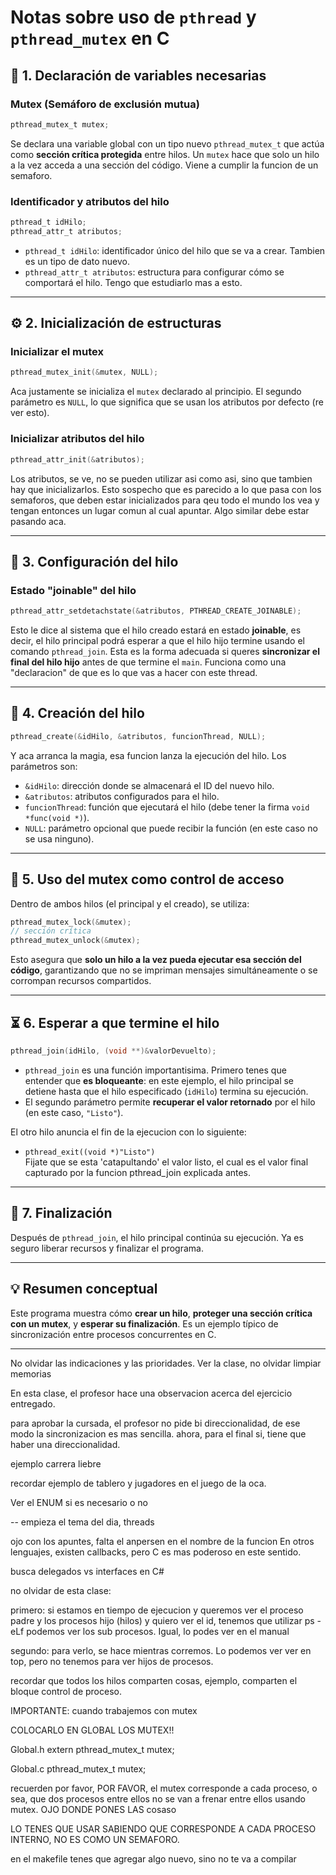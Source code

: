 # Notas sobre uso de `pthread` y `pthread_mutex` en C

## 🧵 1. Declaración de variables necesarias

### Mutex (Semáforo de exclusión mutua)

```c
pthread_mutex_t mutex;
```

Se declara una variable global con un tipo nuevo `pthread_mutex_t` que actúa como **sección crítica protegida** entre hilos. Un `mutex` hace que solo un hilo a la vez acceda a una sección del código. Viene a cumplir la funcion de un semaforo.

### Identificador y atributos del hilo

```c
pthread_t idHilo;
pthread_attr_t atributos;
```

* `pthread_t idHilo`: identificador único del hilo que se va a crear. Tambien es un tipo de dato nuevo.
* `pthread_attr_t atributos`: estructura para configurar cómo se comportará el hilo. Tengo que estudiarlo mas a esto.

---

## ⚙️ 2. Inicialización de estructuras

### Inicializar el mutex

```c
pthread_mutex_init(&mutex, NULL);
```

Aca justamente se inicializa el `mutex` declarado al principio. El segundo parámetro es `NULL`, lo que significa que se usan los atributos por defecto (re ver esto).

### Inicializar atributos del hilo

```c
pthread_attr_init(&atributos);
```

Los atributos, se ve, no se pueden utilizar asi como asi, sino que tambien hay que inicializarlos. Esto sospecho que es parecido a lo que pasa con los semaforos, que deben estar inicializados para qeu todo el mundo los vea y tengan entonces un lugar comun al cual apuntar. Algo similar debe estar pasando aca.

---

## 🔧 3. Configuración del hilo

### Estado "joinable" del hilo

```c
pthread_attr_setdetachstate(&atributos, PTHREAD_CREATE_JOINABLE);
```

Esto le dice al sistema que el hilo creado estará en estado **joinable**, es decir, el hilo principal podrá esperar a que el hilo hijo termine usando el comando `pthread_join`. Esta es la forma adecuada si queres **sincronizar el final del hilo hijo** antes de que termine el `main`.
Funciona como una "declaracion" de que es lo que vas a hacer con este thread.

---

## 🚀 4. Creación del hilo

```c
pthread_create(&idHilo, &atributos, funcionThread, NULL);
```

Y aca arranca la magia, esa funcion lanza la ejecución del hilo. Los parámetros son:

* `&idHilo`: dirección donde se almacenará el ID del nuevo hilo.
* `&atributos`: atributos configurados para el hilo.
* `funcionThread`: función que ejecutará el hilo (debe tener la firma `void *func(void *)`).
* `NULL`: parámetro opcional que puede recibir la función (en este caso no se usa ninguno).

---

## 🔁 5. Uso del mutex como control de acceso

Dentro de ambos hilos (el principal y el creado), se utiliza:

```c
pthread_mutex_lock(&mutex);
// sección crítica
pthread_mutex_unlock(&mutex);
```
Esto asegura que **solo un hilo a la vez pueda ejecutar esa sección del código**, garantizando que no se impriman mensajes simultáneamente o se corrompan recursos compartidos.

---

## ⏳ 6. Esperar a que termine el hilo

```c
pthread_join(idHilo, (void **)&valorDevuelto);
```

* `pthread_join` es una función importantisima. Primero tenes que entender que **es bloqueante**: en este ejemplo, el hilo principal se detiene hasta que el hilo especificado (`idHilo`) termina su ejecución.
* El segundo parámetro permite **recuperar el valor retornado** por el hilo (en este caso, `"Listo"`).

El otro hilo anuncia el fin de la ejecucion con lo siguiente:
* `pthread_exit((void *)"Listo")`  
Fijate que se esta 'catapultando' el valor listo, el cual es el valor final capturado por la funcion pthread_join explicada antes.

---

## 🧹 7. Finalización

Después de `pthread_join`, el hilo principal continúa su ejecución. Ya es seguro liberar recursos y finalizar el programa.

---

## 💡 Resumen conceptual

Este programa muestra cómo **crear un hilo**, **proteger una sección crítica con un mutex**, y **esperar su finalización**. Es un ejemplo típico de sincronización entre procesos concurrentes en C.

---

































No olvidar las indicaciones y las prioridades.
Ver la clase, no olvidar limpiar memorias

En esta clase, el profesor hace una observacion acerca del ejercicio entregado.

para aprobar la cursada, el profesor no pide bi direccionalidad, de ese modo la sincronizacion es mas sencilla. ahora, para el final si, tiene que haber una direccionalidad.

ejemplo carrera liebre

recordar ejemplo de tablero y jugadores en el juego de la oca.

Ver el ENUM si es necesario o no



-- empieza el tema del dia, threads

ojo con los apuntes, falta el anpersen en el nombre de la funcion
En otros lenguajes, existen callbacks, pero C es mas poderoso en este sentido.


busca delegados vs interfaces en C#


no olvidar de esta clase:

primero: si estamos en tiempo de ejecucion y queremos ver el proceso padre y los procesos hijo (hilos) y quiero ver el id, tenemos que utilizar ps -eLf podemos ver los sub procesos.
Igual, lo podes ver en el manual

segundo: para verlo, se hace mientras corremos. Lo podemos ver ver en top, pero no tenemos para ver hijos de procesos.

recordar que todos los hilos comparten cosas, ejemplo, comparten el bloque control de proceso.


IMPORTANTE: cuando trabajemos con mutex

COLOCARLO EN GLOBAL LOS MUTEX!!

Global.h
extern pthread_mutex_t mutex;

Global.c
pthread_mutex_t mutex;


recuerden por favor, POR FAVOR, el mutex corresponde a cada proceso, o sea, que dos procesos entre ellos no se van a frenar entre ellos usando mutex. OJO DONDE PONES LAS cosaso

LO TENES QUE USAR SABIENDO QUE CORRESPONDE A CADA PROCESO INTERNO, NO ES COMO UN SEMAFORO.


en el makefile tenes que agregar algo nuevo, sino no te va a compilar


